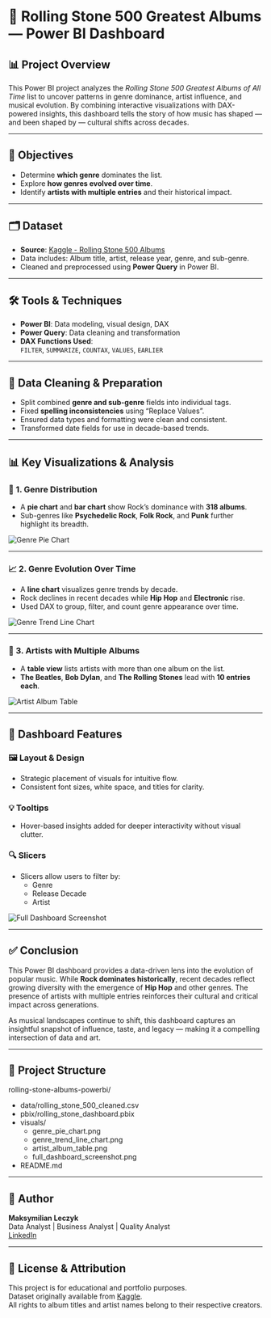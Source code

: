# 🎸 Rolling Stone 500 Greatest Albums — Power BI Dashboard

## 📊 Project Overview

This Power BI project analyzes the *Rolling Stone 500 Greatest Albums of All Time* list to uncover patterns in genre dominance, artist influence, and musical evolution. By combining interactive visualizations with DAX-powered insights, this dashboard tells the story of how music has shaped — and been shaped by — cultural shifts across decades.

---

## 🎯 Objectives

- Determine **which genre** dominates the list.
- Explore **how genres evolved over time**.
- Identify **artists with multiple entries** and their historical impact.

---

## 🗂 Dataset

- **Source**: [Kaggle - Rolling Stone 500 Albums](https://www.kaggle.com/datasets/joebeachcapital/rolling-stones-500-greatest-albums-of-all-time)
- Data includes: Album title, artist, release year, genre, and sub-genre.
- Cleaned and preprocessed using **Power Query** in Power BI.

---

## 🛠 Tools & Techniques

- **Power BI**: Data modeling, visual design, DAX
- **Power Query**: Data cleaning and transformation
- **DAX Functions Used**:  
  `FILTER`, `SUMMARIZE`, `COUNTAX`, `VALUES`, `EARLIER`

---

## 🧹 Data Cleaning & Preparation

- Split combined **genre and sub-genre** fields into individual tags.
- Fixed **spelling inconsistencies** using “Replace Values”.
- Ensured data types and formatting were clean and consistent.
- Transformed date fields for use in decade-based trends.

---

## 📊 Key Visualizations & Analysis

### 🎸 1. Genre Distribution

- A **pie chart** and **bar chart** show Rock’s dominance with **318 albums**.
- Sub-genres like **Psychedelic Rock**, **Folk Rock**, and **Punk** further highlight its breadth.

![Genre Pie Chart](rolling-stone-albums-powerbi/visuals/genre_pie_chart.png)

---

### 📈 2. Genre Evolution Over Time

- A **line chart** visualizes genre trends by decade.
- Rock declines in recent decades while **Hip Hop** and **Electronic** rise.
- Used DAX to group, filter, and count genre appearance over time.

![Genre Trend Line Chart](rolling-stone-albums-powerbi/visuals/genre_trend_line_chart.png)

---

### 🎤 3. Artists with Multiple Albums

- A **table view** lists artists with more than one album on the list.
- **The Beatles**, **Bob Dylan**, and **The Rolling Stones** lead with **10 entries each**.

![Artist Album Table](rolling-stone-albums-powerbi/visuals/artist_album_table.png)

---

## 🧩 Dashboard Features

### 🖼 Layout & Design
- Strategic placement of visuals for intuitive flow.
- Consistent font sizes, white space, and titles for clarity.

### 💡 Tooltips
- Hover-based insights added for deeper interactivity without visual clutter.

### 🔍 Slicers
- Slicers allow users to filter by:
  - Genre
  - Release Decade
  - Artist

![Full Dashboard Screenshot](rolling-stone-albums-powerbi/visuals/full_dashboard_screenshot.png)

---

## ✅ Conclusion

This Power BI dashboard provides a data-driven lens into the evolution of popular music. While **Rock dominates historically**, recent decades reflect growing diversity with the emergence of **Hip Hop** and other genres. The presence of artists with multiple entries reinforces their cultural and critical impact across generations.

As musical landscapes continue to shift, this dashboard captures an insightful snapshot of influence, taste, and legacy — making it a compelling intersection of data and art.

---

## 📁 Project Structure

rolling-stone-albums-powerbi/
- data/rolling_stone_500_cleaned.csv
- pbix/rolling_stone_dashboard.pbix
- visuals/
  - genre_pie_chart.png
  - genre_trend_line_chart.png
  - artist_album_table.png
  - full_dashboard_screenshot.png
- README.md

---

## 👤 Author

**Maksymilian Leczyk**  
Data Analyst | Business Analyst | Quality Analyst  
[LinkedIn](https://www.linkedin.com/in/maksymilian-leczyk/)

---

## 📄 License & Attribution

This project is for educational and portfolio purposes.  
Dataset originally available from [Kaggle](https://www.kaggle.com/datasets/joebeachcapital/rolling-stones-500-greatest-albums-of-all-time).  
All rights to album titles and artist names belong to their respective creators.
